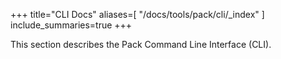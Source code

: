 
+++
title="CLI Docs"
aliases=[
  "/docs/tools/pack/cli/_index"
]
include_summaries=true
+++

This section describes the Pack Command Line Interface (CLI).
